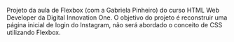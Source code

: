 Projeto da aula de Flexbox (com a Gabriela Pinheiro) do curso HTML Web Developer da Digital Innovation One. O objetivo do projeto é reconstruir uma página inicial de login do Instagram, não será abordado o conceito de CSS utilizando Flexbox.

